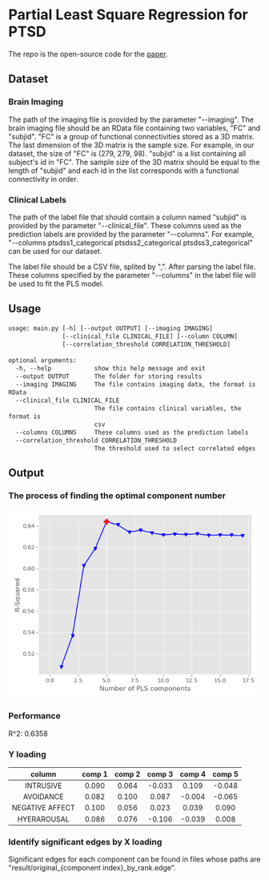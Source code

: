 # Partial Least Square Regression for PTSD


The repo is the open-source code for the [paper]().

## Dataset

### Brain Imaging

The path of the imaging file is provided by the parameter "--imaging". The brain imaging file should be an RData file containing two variables, "FC" and "subjid". "FC" is a group of functional connectivities stored as a 3D matrix. The last dimension of the 3D matrix is the sample size. For example, in our dataset, the size of "FC" is (279, 279, 98). "subjid" is a list containing all subject's id in "FC". The sample size of the 3D matrix should be equal to the length of "subjid" and each id in the list corresponds with a functional connectivity in order.

### Clinical Labels

The path of the label file that should contain a column named "subjid" is provided by the parameter "--clinical_file". These columns used as the prediction labels are provided by the parameter "--columns". For example, "--columns ptsdss1_categorical ptsdss2_categorical ptsdss3_categorical" can be used for our dataset.

The label file should be a CSV file, splited by ",". After parsing the label file. These columns specified by the parameter "--columns" in the label file will be used to fit the PLS model.


## Usage

```
usage: main.py [-h] [--output OUTPUT] [--imaging IMAGING]
               [--clinical_file CLINICAL_FILE] [--column COLUMN]
               [--correlation_threshold CORRELATION_THRESHOLD]

optional arguments:
  -h, --help            show this help message and exit
  --output OUTPUT       The folder for storing results
  --imaging IMAGING     The file contains imaging data, the format is RData
  --clinical_file CLINICAL_FILE
                        The file contains clinical variables, the format is
                        csv
  --columns COLUMNS     These columns used as the prediction labels
  --correlation_threshold CORRELATION_THRESHOLD
                        The threshold used to select correlated edges
```

## Output

### The process of finding the optimal component number
![](result/suggest_com_num.png)

### Performance

R^2: 0.6358

### Y loading

|     column      | comp 1 | comp 2 | comp 3 | comp 4 | comp 5 |
|:---------------:|:------:|:------:|:------:|:------:|:------:|
|    INTRUSIVE    | 0.090  | 0.064  | -0.033 | 0.109  | -0.048 |
|    AVOIDANCE    | 0.082  | 0.100  | 0.087  | -0.004 | -0.065 |
| NEGATIVE AFFECT | 0.100  | 0.056  | 0.023  | 0.039  | 0.090  |
|   HYERAROUSAL   | 0.086  | 0.076  | -0.106 | -0.039 | 0.008  |


### Identify significant edges by X loading

Significant edges for each component can be found in files whose paths are "result/original_{component index}_by_rank.edge".